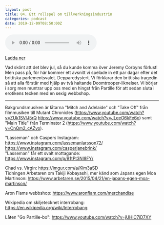 ```yaml
---
layout: post
title: 04. Ett rollspel om tillverkningsindustrin
categories: podcast
date: 2019-12-09T08:50:00Z
---
```


<audio controls="controls">
  <source type="audio/mp3" src="/b/04%20-%20Bron%20%C3%B6ver%20R%C3%A4ttvik%20-%20Ett%20rollspel%20om%20tillverkningsindustrin.mp3"></source>
  Your browser does not support playing HTML5 audio.
</audio>

[Ladda ner](/b/04%20-%20Bron%20%C3%B6ver%20R%C3%A4ttvik%20-%20Ett%20rollspel%20om%20tillverkningsindustrin.mp3)

Vad skönt att det blev jul, så du kunde komma över Jeremy Corbyns förlust! Men pass på, för här kommer ett avsnitt vi spelade in ett par dagar efter det brittiska parlementsvalet. Depparedystert. Vi förklarar den brittiska tragedin så att alla förstår med hjälp av två haltande Doomtrooper-liknelser. Vi börjar i sorg men muntrar upp oss med en hingst från Partille för att sedan sluta i erotikens tecken med en sexig webbshop.

---

Bakgrundsmusiken är låtarna "Mitch and Adelaide" och "Take Off" från filmmusiken till Mutant Chronicles (<https://www.youtube.com/watch?v=ZUk1SVlJ5rQ> <https://www.youtube.com/watch?v=JLeeO6kFe6o>) samt "Main Title" från Terminator 2 (<https://www.youtube.com/watch?v=CnQm2_cAZvo>).

"Lasseman" och Caspers Instagram: <https://www.instagram.com/lassemanlarsson72/> <https://www.instagram.com/casperjanebrink/>  
"Lasseman" får ett svalt mottagande: <https://www.instagram.com/p/B1tPt3NI8FY/>

Chad vs. Virgin: <https://imgur.com/a/Klm3aSD>  
Tidningen Arbetaren om Takiji Kobayashi, mer känd som Japans egen Moa Martinson: <https://www.arbetaren.se/2015/04/21/en-japans-egen-moa-martinson/>

Aron Flams webbshop: <https://www.aronflam.com/merchandise>

Wikipedia om skiljetecknet interrobang: <https://en.wikipedia.org/wiki/Interrobang>

Låten "Go Partille-bo": <https://www.youtube.com/watch?v=jUHlC7iD7XY>
